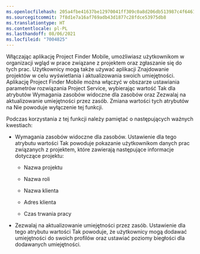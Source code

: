 ```yaml
---
ms.openlocfilehash: 205a4fbe41637be12970041ff309c0a8d206db513987c4f64610e842183ed781
ms.sourcegitcommit: 7f8d1e7a16af769adb43d1877c28fdce53975db8
ms.translationtype: HT
ms.contentlocale: pl-PL
ms.lasthandoff: 08/06/2021
ms.locfileid: "7004825"
---
```

Włączając aplikację Project Finder Mobile, umożliwiasz użytkownikom w organizacji wgląd w prace związane z projektem oraz zgłaszanie się do tych prac. Użytkownicy mogą także używać aplikacji Znajdowanie projektów w celu wyświetlania i aktualizowania swoich umiejętności. Aplikację Project Finder Mobile można włączyć w obszarze ustawiania parametrów rozwiązania Project Service, wybierając wartość Tak dla atrybutów Wymagania zasobów widoczne dla zasobów oraz Zezwalaj na aktualizowanie umiejętności przez zasób. Zmiana wartości tych atrybutów na Nie powoduje wyłączenie tej funkcji.  
  
 Podczas korzystania z tej funkcji należy pamiętać o następujących ważnych kwestiach:  
  
-   Wymagania zasobów widoczne dla zasobów. Ustawienie dla tego atrybutu wartości Tak powoduje pokazanie użytkownikom danych prac związanych z projektem, które zawierają następujące informacje dotyczące projektu:  
  
    -   Nazwa projektu  
  
    -   Nazwa roli  
  
    -   Nazwa klienta  
  
    -   Adres klienta  
  
    -   Czas trwania pracy  
  
-   Zezwalaj na aktualizowanie umiejętności przez zasób. Ustawienie dla tego atrybutu wartości Tak powoduje, że użytkownicy mogą dodawać umiejętności do swoich profilów oraz ustawiać poziomy biegłości dla dodawanych umiejętności.